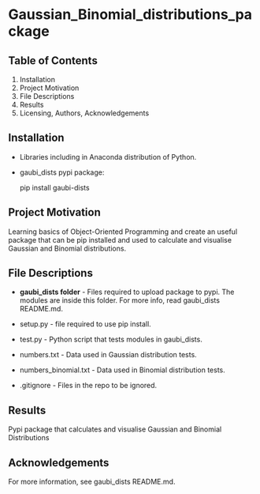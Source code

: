 # Gaussian_Binomial_distributions_package

## Table of Contents
1. Installation
2. Project Motivation
3. File Descriptions
4. Results
5. Licensing, Authors, Acknowledgements

## Installation
- Libraries including in Anaconda distribution of Python.
- gaubi_dists pypi package:

  pip install gaubi-dists

## Project Motivation
Learning basics of Object-Oriented Programming and create an useful package that
can be pip installed and used to calculate and visualise Gaussian and Binomial
distributions.

## File Descriptions

- **gaubi_dists folder** -  Files required to upload package to pypi. The modules
are inside this folder. For more info, read gaubi_dists README.md.

- setup.py - file required to use pip install.

- test.py - Python script that tests modules in gaubi_dists.

- numbers.txt - Data used in Gaussian distribution tests.

- numbers_binomial.txt - Data used in Binomial distribution tests.

- .gitignore - Files in the repo to be ignored.


## Results
Pypi package that calculates and visualise Gaussian and Binomial Distributions

## Acknowledgements

For more information, see gaubi_dists README.md.
